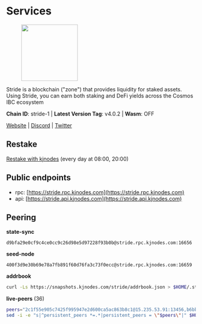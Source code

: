 # Services

<figure><img src="https://raw.githubusercontent.com/kj89/testnet_manuals/main/pingpub/logos/stride.png" width="150" alt=""><figcaption></figcaption></figure>

Stride is a blockchain ("zone") that provides liquidity for staked assets.  Using Stride, you can earn both staking and DeFi yields across the Cosmos IBC ecosystem

**Chain ID**: stride-1 | **Latest Version Tag**: v4.0.2 | **Wasm**: OFF

[Website](https://stride.zone) | [Discord](https://discord.gg/mzQZ8dAE7u) | [Twitter](https://twitter.com/stride_zone)

## Restake

[Restake with kjnodes](https://restake.app/stride/stridevaloper1j8gkhtllnp252l6g6zwzea30e7pvzqttr9768n) (every day at 08:00, 20:00)
## Public endpoints

* rpc: [https://stride.rpc.kjnodes.com](https://stride.rpc.kjnodes.com)
* api: [https://stride.api.kjnodes.com](https://stride.api.kjnodes.com)

## Peering

**state-sync**

```text
d9bfa29e0cf9c4ce0cc9c26d98e5d97228f93b0b@stride.rpc.kjnodes.com:16656
```

**seed-node**

```text
400f3d9e30b69e78a7fb891f60d76fa3c73f0ecc@stride.rpc.kjnodes.com:16659
```

**addrbook**
```bash
curl -Ls https://snapshots.kjnodes.com/stride/addrbook.json > $HOME/.stride/config/addrbook.json
```

**live-peers** (36)
```bash
peers="2c1f55e905c7425f995947e2d600ca5ac863b8c1@15.235.53.91:13456,b6bbf3fce8563bf55cee37776d1cfc3e6692c7e6@167.235.1.101:26656,a757fc9ea95a7f643d392ec9fdaa31cbf06e76d9@195.3.221.21:12256,20f56a68a04eedc764b7e1b87b7032a50b9d4fe9@51.81.155.97:10456,9ee75491e354965d8bfd8434aa093f8613bc1dce@65.108.238.103:12256,5093547fdf0430143ac66b4ee55d80e6542a6c10@217.174.247.163:26656,463b1dc6903455575079572fb23407be586f2a4b@185.16.39.37:26656,4d17c6e85a1e6282efee950ff3dfe85b4b043f0f@148.251.51.144:26656,d36ac7580cc8907a00b0add8c3b047caea6df4ed@107.155.67.202:26636,28db7a664e95241930c5680ad2e1480bed3fb99f@198.244.178.213:26656,ef22ceb48d8d7548fab0972a5e4a9cb3c366fc74@65.109.52.178:26656,6a6a70719d44dfdaa74a074f017dc1f1ff23da62@146.59.0.123:6000,af7229930a59c4d1860fd304a6b2d1c269a18fa4@138.201.8.248:51656,1387946c04bceb472113f657f55f670f71709230@65.108.4.188:12256,d9bfa29e0cf9c4ce0cc9c26d98e5d97228f93b0b@65.109.88.38:16656,6b615c7dde3e76de39474b7406bdde0ac0f31b79@23.88.69.22:28666,c124ce0b508e8b9ed1c5b6957f362225659b5343@144.76.177.187:26656,d849878a2972dc8a79ae031e37eb977c56b85f49@13.215.125.32:26656,777274fb08ed48a4e027664e2576a8460272e43c@15.235.115.153:26656,1ec2a654e00e22279ee50f13f074f2bce7218681@15.235.114.194:10156,d056dcd5ac8dddb23e2962a5ade6ee51f9bfd785@162.19.89.8:10456,06c309d890fe6a1e7d2ac0a600ab077d1e793e18@51.195.89.43:10156,d77e7918b9f9e21ee60a8e03075ca3e5f7353912@162.55.4.253:26656,ebc272824924ea1a27ea3183dd0b9ba713494f83@185.16.39.158:26886,01899588499352857c214c50451c5fa59744ace2@88.99.161.228:26656,18704d8ffb35d412adb3fb8eea62c894cf175e75@86.48.26.130:26656,f0105a60c4fe0f29348f269bd48b48ae29e8e07b@65.144.145.234:26656,ea6a7b2f366bc343f0670f1673fd86001dd08eb0@65.108.122.246:26636,8d7d0f32d53467c4d5e8871faf4ec58ea970fed2@157.90.179.182:26456,04b797b5a56fb939a97a3c7d9c3230d09b85e8d7@93.189.30.118:26656,68f8dd5372e444bef54f94a62f970c6982aeaae7@51.38.52.188:26639,6856de6f0c70a850db2b58deb43d568fced4a524@35.208.90.201:26656,a206a5ff59132c3f771735dec337432e6cfb2f7c@15.235.53.45:2062,a3f95b0b15c31a68a7535f6068c4e14b95e90dcf@65.109.92.240:21016,157000d06040f2a7b981c6f062da0c9da0e6e6af@194.163.163.0:26656,87ba7609ae2aae4c048ef83687fc913b8866cc0b@194.163.161.146:16656"
sed -i -e "s|^persistent_peers *=.*|persistent_peers = \"$peers\"|" $HOME/.stride/config/config.toml
```
